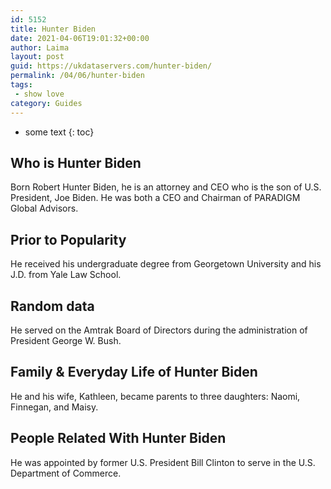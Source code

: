 ```yaml
---
id: 5152
title: Hunter Biden
date: 2021-04-06T19:01:32+00:00
author: Laima
layout: post
guid: https://ukdataservers.com/hunter-biden/
permalink: /04/06/hunter-biden
tags:
 - show love
category: Guides
---
```


* some text
{: toc}


## Who is Hunter Biden
                  
                  
                  
Born Robert Hunter Biden, he is an attorney and CEO who is the son of U.S. President, Joe Biden. He was both a CEO and Chairman of PARADIGM Global Advisors.
                  
              
            
              
            
                
                
                
## Prior to Popularity
                  
                  
                  
He received his undergraduate degree from Georgetown University and his J.D. from Yale Law School.
                  
              
            
              
            
                
                
                
## Random data
                  
                  
                  
He served on the Amtrak Board of Directors during the administration of President George W. Bush.
                  
              
            
              
            
                
                
                
## Family & Everyday Life of Hunter Biden
                  
                  
                  
He and his wife, Kathleen, became parents to three daughters: Naomi, Finnegan, and Maisy.
                  
              
            
              
            
                
                
                
## People Related With Hunter Biden
                  
                  
                  
He was appointed by former U.S. President Bill Clinton to serve in the U.S. Department of Commerce.
                  
              
            
              
            
                
              
            
              
              
            
            
              
            
          
          
          